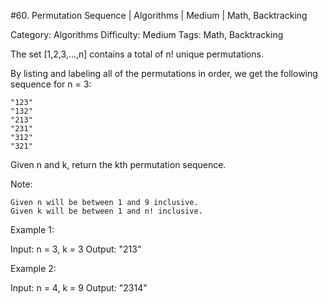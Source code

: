 #60. Permutation Sequence | Algorithms | Medium | Math, Backtracking

Category: Algorithms
Difficulty: Medium
Tags: Math, Backtracking

The set [1,2,3,...,n] contains a total of n! unique permutations.

By listing and labeling all of the permutations in order, we get the following sequence for n = 3:


	"123"
	"132"
	"213"
	"231"
	"312"
	"321"


Given n and k, return the kth permutation sequence.

Note:


	Given n will be between 1 and 9 inclusive.
	Given k will be between 1 and n! inclusive.


Example 1:


Input: n = 3, k = 3
Output: "213"


Example 2:


Input: n = 4, k = 9
Output: "2314"


